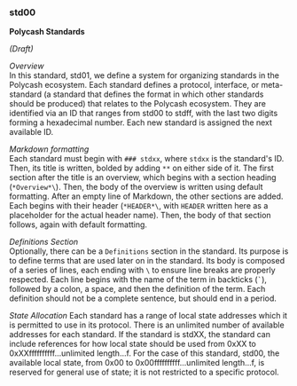 ### std00

**Polycash Standards**

*(Draft)*

*Overview*\
In this standard, std01, we define a system for organizing standards in the Polycash ecosystem. Each standard defines a protocol, interface, or meta-standard (a standard that defines the format in which other standards should be produced) that relates to the Polycash ecosystem. They are identified via an ID that ranges from std00 to stdff, with the last two digits forming a hexadecimal number. Each new standard is assigned the next available ID.

*Markdown formatting*\
Each standard must begin with `### stdxx`, where `stdxx` is the standard's ID. Then, its title is written, bolded by adding `**` on either side of it. The first section after the title is an overview, which begins with a section heading (`*Overview*\`). Then, the body of the overview is written using default formatting. After an empty line of Markdown, the other sections are added. Each begins with their header (`*HEADER*\`, with `HEADER` written here as a placeholder for the actual header name). Then, the body of that section follows, again with default formatting.

*Definitions Section*\
Optionally, there can be a `Definitions` section in the standard. Its purpose is to define terms that are used later on in the standard. Its body is composed of a series of lines, each ending with `\` to ensure line breaks are properly respected. Each line begins with the name of the term in backticks (<code>`</code>), followed by a colon, a space, and then the definition of the term. Each definition should not be a complete sentence, but should end in a period.

*State Allocation*
Each standard has a range of local state addresses which it is permitted to use in its protocol. There is an unlimited number of available addresses for each standard. If the standard is stdXX, the standard can include references for how local state should be used from 0xXX to 0xXXffffffffff...unlimited length...f.
For the case of this standard, std00, the available local state, from 0x00 to 0x00ffffffffff...unlimited length...f, is reserved for general use of state; it is not restricted to a specific protocol.